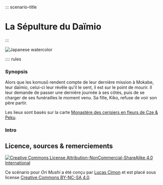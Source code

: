 ::: scenario-title
# La Sépulture du Daïmio
:::

<img class="full-width" alt="Japanese watercolor" src="cc-imgs/WarwickGoble-GreenWillow-page127-light.jpg">

:::: rules

### Synopsis
Alors que les komusō rendent compte de leur dernière mission à Mokabe, leur daïmio,
celui-ci leur révêle qu'il le sent, il est sur le point de mourir.
Il leur demande de passer une dernière journée à ses côtés,
puis de se charger de ses funérailles le moment venu.
Sa fille, Kiko, refuse de voir son père partir.

Les lieux sont basés sur la carte [Monastère des cerisiers en fleurs de Cze & Peku](https://www.reddit.com/r/dndmaps/comments/mo9udv/cherry_blossom_monastery_21x49/?show=original).

### Intro


## Licence, sources & remerciements
<a class="float-left" rel="license" href="http://creativecommons.org/licenses/by-nc-sa/4.0/"><img alt="Creative Commons License Attribution-NonCommercial-ShareAlike 4.0 International" style="border-width:0" src="https://i.creativecommons.org/l/by-nc-sa/4.0/88x31.png"></a>

Ce scénario pour _Ori Mushi_ a été conçu par [Lucas Cimon](https://chezsoi.org/lucas/blog/) et est placé sous license <a rel="license" href="http://creativecommons.org/licenses/by-nc-sa/4.0/">Creative Commons BY-NC-SA 4.0</a>.

